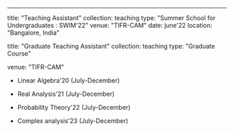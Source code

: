 ---
title: "Teaching Assistant"
collection: teaching
type: "Summer School for Undergraduates : SWIM'22"
venue: "TIFR-CAM"
date: june'22
location: "Bangalore, India"



title: "Graduate Teaching Assistant"
collection: teaching
type: "Graduate Course"

venue: "TIFR-CAM"



* Linear Algebra'20 (July-December)


* Real Analysis'21 (July-December)


* Probability Theory'22 (July-December)


* Complex analysis'23 (July-December)

